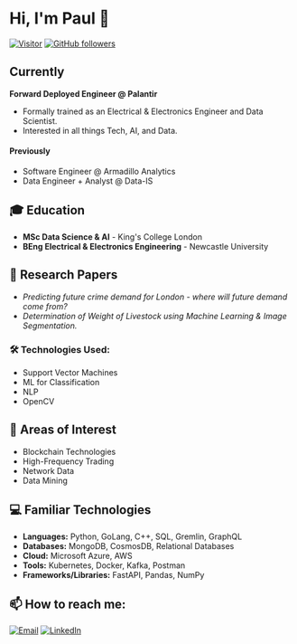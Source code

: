 # Hi, I'm Paul 👋
[![Visitor](https://visitor-badge.laobi.icu/badge?page_id=paul-gailey.paul-gailey)](https://github.com/paul-gailey)
[![GitHub followers](https://img.shields.io/github/followers/paul-gailey.svg?style=social&label=Follow)](https://github.com/paul-gailey?tab=followers)
## Currently
**Forward Deployed Engineer @ Palantir**

- Formally trained as an Electrical & Electronics Engineer and Data Scientist. 
- Interested in all things Tech, AI, and Data.
  
#### Previously

- Software Engineer @ Armadillo Analytics
- Data Engineer + Analyst @ Data-IS

## 🎓 Education
- **MSc Data Science & AI** - King's College London
- **BEng Electrical & Electronics Engineering** - Newcastle University

## 📄 Research Papers
- *Predicting future crime demand for London - where will future demand come from?*
- *Determination of Weight of Livestock using Machine Learning & Image Segmentation.*

### 🛠️ Technologies Used:
- Support Vector Machines
- ML for Classification
- NLP
- OpenCV

## 🚀 Areas of Interest
- Blockchain Technologies
- High-Frequency Trading
- Network Data
- Data Mining

## 💻 Familiar Technologies
- **Languages:** Python, GoLang, C++, SQL, Gremlin, GraphQL
- **Databases:** MongoDB, CosmosDB, Relational Databases
- **Cloud:** Microsoft Azure, AWS
- **Tools:** Kubernetes, Docker, Kafka, Postman
- **Frameworks/Libraries:** FastAPI, Pandas, NumPy

## 📫 How to reach me:
[![Email](https://img.shields.io/badge/Email-D14836?style=for-the-badge&logo=gmail&logoColor=white)](mailto:paul.gailey@icloud.com)
[![LinkedIn](https://img.shields.io/badge/LinkedIn-0077B5?style=for-the-badge&logo=linkedin&logoColor=white)](https://www.linkedin.com/in/paul-gailey/)

